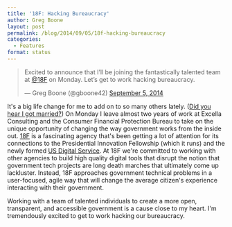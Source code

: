 ```yaml
---
title: '18F: Hacking Bureaucracy'
author: Greg Boone
layout: post
permalink: /blog/2014/09/05/18f-hacking-bureaucracy
categories:
  - Features
format: status
---
```

<blockquote class="twitter-tweet" width="550">
  <p>
    Excited to announce that I’ll be joining the fantastically talented team at <a href="https://twitter.com/18F">@18F</a> on Monday. Let’s get to work hacking bureaucracy.
  </p>
  
  <p>
    &mdash; Greg Boone (@gboone42) <a href="https://twitter.com/gboone42/status/507988231707979776">September 5, 2014</a>
  </p>
</blockquote>



It's a big life change for me to add on to so many others lately. ([Did you hear I got married?][1]) On Monday I leave almost two years of work at Excella Consulting and the Consumer Financial Protection Bureau to take on the unique opportunity of changing the way government works from the inside out. [18F][2] is a fascinating agency that's been getting a lot of attention for its connections to the Presidential Innovation Fellowship (which it runs) and the newly formed [US Digital Service][3]. At 18F we're committed to working with other agencies to build high quality digital tools that disrupt the notion that government tech projects are long death marches that ultimately come up lackluster. Instead, 18F approaches government technical problems in a user-focused, agile way that will change the average citizen's experience interacting with their government.

Working with a team of talented individuals to create a more open, transparent, and accessible government is a cause close to my heart. I'm tremendously excited to get to work hacking our bureaucracy.

 [1]: http://www.harmsboone.org/we-got-married
 [2]: http://18f.gsa.gov
 [3]: http://www.whitehouse.gov/the-press-office/2014/08/11/fact-sheet-improving-and-simplifying-digital-services